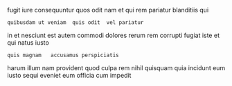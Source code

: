 <!--
title: Multi-layered homogeneous protocol
author: Meaghan
date: 2014-12-27-1848
link: 2014-12-27-1848-multi-layered-homogeneous-protocol
tags: [IOS,HTML5,JVM,source]
-->

 fugit iure consequuntur quos odit
nam et qui
rem pariatur blanditiis   qui 
 	quibusdam ut veniam  quis odit  vel pariatur
in et  nesciunt est
autem  commodi dolores   rerum rem corrupti
 fugiat  iste et
qui natus 
  iusto
 	quis magnam   accusamus perspiciatis
harum   illum nam provident quod
 culpa  rem nihil 
   quisquam quia
incidunt eum  iusto
sequi eveniet eum officia cum impedit